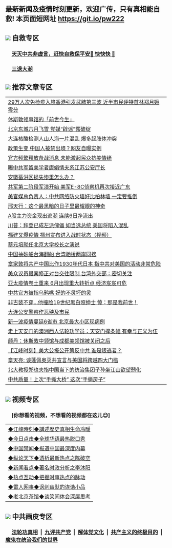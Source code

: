 ## 最新新闻及疫情时刻更新，欢迎广传，只有真相能自救! 本页面短网址 https://git.io/pw222



## <img src="https://img.icons8.com/cute-clipart/2x/circled-right.png">  自救专区

 ### &nbsp;&nbsp;&nbsp;&nbsp; [天灭中共非虚言，赶快自救保平安🍎 快快快 📩](https://github.com/pwgy/td/blob/master/README.md)
 
 ### &nbsp;&nbsp;&nbsp;&nbsp; [三退大潮](https://is.gd/fCPoKo) 
 
## <img src="https://img.icons8.com/cute-clipart/2x/circled-right.png"> 推荐文章专区

<Table>

<tr><td colspan="2" align="left"><a href="https://pdkcbxtd.xhuyd.press/?name=c1205124&key=encdeuyadochlaxz&from=pw2">29万人次免检疫入境香港引发武肺第三波 近半市民评特首林郑月娥零分</a></td></tr>
<tr><td colspan="2" align="left"><a href="https://pdkcbxtd.xhuyd.press/?name=c1205127&key=encdeuyadochlaxz&from=pw2">休斯敦领事馆的「前世今生」</a></td></tr>
<tr><td colspan="2" align="left"><a href="https://pdkcbxtd.xhuyd.press/?name=c1205106&key=encdeuyadochlaxz&from=pw2">北京东城六月飞雪 党媒“辟谣”露破绽</a></td></tr>
<tr><td colspan="2" align="left"><a href="https://pdkcbxtd.xhuyd.press/?name=c1205099&key=encdeuyadochlaxz&from=pw2">大连核酸检测人山人海一片混乱 爆多起肢体冲突</a></td></tr>
<tr><td colspan="2" align="left"><a href="https://pdkcbxtd.xhuyd.press/?name=c1205083&key=encdeuyadochlaxz&from=pw2">政策生变 中国人被禁出境？网友自曝实例</a></td></tr>
<tr><td colspan="2" align="left"><a href="https://pdkcbxtd.xhuyd.press/?name=c1205100&key=encdeuyadochlaxz&from=pw2">官方频繁释放备战消息 未能激起民众抗美情绪</a></td></tr>
<tr><td colspan="2" align="left"><a href="https://pdkcbxtd.xhuyd.press/?name=c1205144&key=encdeuyadochlaxz&from=pw2">曝中共军留美学者唐娟情夫系江苏公安厅长</a></td></tr>
<tr><td colspan="2" align="left"><a href="https://pdkcbxtd.xhuyd.press/?name=c1205120&key=encdeuyadochlaxz&from=pw2">安徽蓄洪区损失惨重怎么办？</a></td></tr>
<tr><td colspan="2" align="left"><a href="https://pdkcbxtd.xhuyd.press/?name=c1205123&key=encdeuyadochlaxz&from=pw2">共军第二阶段军演开始 美军E-8C侦察机再次接近广东</a></td></tr>
<tr><td colspan="2" align="left"><a href="https://pdkcbxtd.xhuyd.press/?name=c1205141&key=encdeuyadochlaxz&from=pw2">美官媒总负责人：中共网络防火墙好比柏林墙 一定要推倒</a></td></tr>
<tr><td colspan="2" align="left"><a href="https://pdkcbxtd.xhuyd.press/?name=c1205079&key=encdeuyadochlaxz&from=pw2">邢天行：这个最黑暗的日子里最耀眼的神奇</a></td></tr>
<tr><td colspan="2" align="left"><a href="https://pdkcbxtd.xhuyd.press/?name=c1205133&key=encdeuyadochlaxz&from=pw2">A股主力资金现出逃潮 连续6日净流出</a></td></tr>
<tr><td colspan="2" align="left"><a href="https://pdkcbxtd.xhuyd.press/?name=c1205086&key=encdeuyadochlaxz&from=pw2">川普：拜登已成左派傀儡 如当选总统 美国将陷入混乱</a></td></tr>
<tr><td colspan="2" align="left"><a href="https://pdkcbxtd.xhuyd.press/?name=c1205101&key=encdeuyadochlaxz&from=pw2">福建又爆疫情 福州宣布进入战时状态（视频）</a></td></tr>
<tr><td colspan="2" align="left"><a href="https://pdkcbxtd.xhuyd.press/?name=c1205145&key=encdeuyadochlaxz&from=pw2">蔡元培就任北京大学校长之演说</a></td></tr>
<tr><td colspan="2" align="left"><a href="https://pdkcbxtd.xhuyd.press/?name=c1205121&key=encdeuyadochlaxz&from=pw2">中国抽砂船台海翻船 台湾驰援两岸同搜</a></td></tr>
<tr><td colspan="2" align="left"><a href="https://pdkcbxtd.xhuyd.press/?name=c1205087&key=encdeuyadochlaxz&from=pw2">章家敦将共产中国比作1930年代日本 指中共对美国的活动非常危险</a></td></tr>
<tr><td colspan="2" align="left"><a href="https://pdkcbxtd.xhuyd.press/?name=c1205115&key=encdeuyadochlaxz&from=pw2">美众议员提案修正对台交往限制    台湾外交部：密切关注</a></td></tr>
<tr><td colspan="2" align="left"><a href="https://pdkcbxtd.xhuyd.press/?name=c1205093&key=encdeuyadochlaxz&from=pw2">亚太疫情卷土重来 6月出现重大转折点 经济岌岌可危</a></td></tr>
<tr><td colspan="2" align="left"><a href="https://pdkcbxtd.xhuyd.press/?name=c1205090&key=encdeuyadochlaxz&from=pw2">中共官方被指乌鸦嘴 好的不灵坏的灵</a></td></tr>
<tr><td colspan="2" align="left"><a href="https://pdkcbxtd.xhuyd.press/?name=c1205138&key=encdeuyadochlaxz&from=pw2">非古装不穿…他撞脸19世纪黑白照绅士 惊：那是我前世！</a></td></tr>
<tr><td colspan="2" align="left"><a href="https://pdkcbxtd.xhuyd.press/?name=c1205092&key=encdeuyadochlaxz&from=pw2">大连公安警察作恶殃及市民</a></td></tr>
<tr><td colspan="2" align="left"><a href="https://pdkcbxtd.xhuyd.press/?name=c1205132&key=encdeuyadochlaxz&from=pw2">新一波疫情蔓延6省市 北京最大小区现病例</a></td></tr>
<tr><td colspan="2" align="left"><a href="https://pdkcbxtd.xhuyd.press/?name=c1205072&key=encdeuyadochlaxz&from=pw2">走上天安门的澳洲西人法轮功学员：天安门撑条幅 有幸与正义为伍</a></td></tr>
<tr><td colspan="2" align="left"><a href="https://pdkcbxtd.xhuyd.press/?name=c1205136&key=encdeuyadochlaxz&from=pw2">颜丹：休斯敦中领馆与成都美领馆被关闭之后</a></td></tr>
<tr><td colspan="2" align="left"><a href="https://pdkcbxtd.xhuyd.press/?name=c1205078&key=encdeuyadochlaxz&from=pw2">【江峰时刻】美大公报公开策反中共 谁是叛逃者？</a></td></tr>
<tr><td colspan="2" align="left"><a href="https://pdkcbxtd.xhuyd.press/?name=c1205147&key=encdeuyadochlaxz&from=pw2">章天亮: 谈蓬佩奥灭共宣言与美国将跨越四大门槛</a></td></tr>
<tr><td colspan="2" align="left"><a href="https://pdkcbxtd.xhuyd.press/?name=c1205082&key=encdeuyadochlaxz&from=pw2">北大教授郑也夫指中国当下的统治集团子孙坐江山欲望弱化</a></td></tr>
<tr><td colspan="2" align="left"><a href="https://pdkcbxtd.xhuyd.press/?name=c1205143&key=encdeuyadochlaxz&from=pw2">中共质量！上次“手撕大桥” 这次“手撕房子”</a></td></tr>

</Table>

## <img src="https://img.icons8.com/cute-clipart/2x/circled-right.png"> 视频专区
### &nbsp;&nbsp;&nbsp;&nbsp; [你想看的视频，不想看的视频都在这儿😉] <tr>
 
 <Table>
   <tr>
   <td colspan="2" align=left> 
<a href="https://kmyaoayewvhx.xhyte.press/oo.aspx?name=c922850&key=wybpblbewupvzpbn&from=gy22&tag=9877">◆江峰時刻◆講述歷史真相生命冷暖</a><br/>
    </td>
  </tr>
   <tr>
   <td colspan="2" align=left> 
<a href="https://kmyaoayewvhx.xhyte.press/oo.aspx?name=c816850&key=wybpblbewupvzpbn&from=gy22&tag=9877">◆今日点击◆全球华语最热脱口秀</a><br/>
    </td>
  </tr>
  <tr>
  <td colspan="2" align=left>
<a href="https://kmyaoayewvhx.xhyte.press/oo.aspx?name=c816860&key=wybpblbewupvzpbn&from=gy22&tag=99733110">◆中国禁闻◆报道中国最深度内幕</a><br/>
   </tr>
  <tr>
     <td colspan="2" align=left>
<a href="https://kmyaoayewvhx.xhyte.press/oo.aspx?name=c816855&key=wybpblbewupvzpbn&from=gy22&tag=997110">◆纵论天下◆透析最新热点之陈破空</a><br/>
   </tr>
   <tr>
      <td colspan="2" align=left>
<a href="https://kmyaoayewv4hx.xhyte.press/oo.aspx?name=c838308&key=wybpblbewupvzpbn&from=gy22&tag=9973110">◆新闻看点◆著名时政分析之李沐阳</a><br/>
   </tr>
   <tr>
     <td colspan="2" align=left>
<a href="https://kmy4aoayewvhx.xhyte.press/oo.aspx?name=c816852&key=wybpblbewupvzpbn&from=gy22&tag=9733110">◆热点互动◆把握时事热点的脉动</a><br/>
   </tr>
   <tr>
      <td colspan="2" align=left>
<a href="https://kmyaoaye4wvhx.xhyte.press/oo.aspx?name=c816694&key=wybpblbewupvzpbn&from=gy22&tag=93310">◆雷人网事◆讽刺幽默的诙谐小品</a><br/>
   </tr>
   <tr>
    <td colspan="2" align=left>
<a href="https://kmyao4ayewvhx.xhyte.press/oo.aspx?name=c816650&key=wybpblbewupvzpbn&from=gy22&tag=9973110">◆老北京茶馆◆谈笑间体会深层思考</a><br/>
   </tr>
</Table>
 
## <img src="https://img.icons8.com/cute-clipart/2x/circled-right.png"> 中共画皮专区


 ### &nbsp;&nbsp;&nbsp;&nbsp; [法轮功真相](https://github.com/begood0513/basic/blob/master/README.md) &nbsp;|&nbsp; [九评共产党](https://github.com/begood0513/9ping.md/blob/master/README.md) &nbsp;|&nbsp; [解体党文化](https://github.com/begood0513/jtdwh.md/blob/master/README.md)   &nbsp;|&nbsp; [共产主义的终极目的](https://github.com/begood0513/gczydzjmd.md/blob/master/README.md) &nbsp;|&nbsp; [魔鬼在统治我们的世界](https://github.com/begood0513/gczydzjmd.md/blob/master/README.md) 

